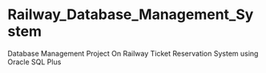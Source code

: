 # Railway_Database_Management_System
Database Management Project On Railway Ticket Reservation System using Oracle SQL Plus

